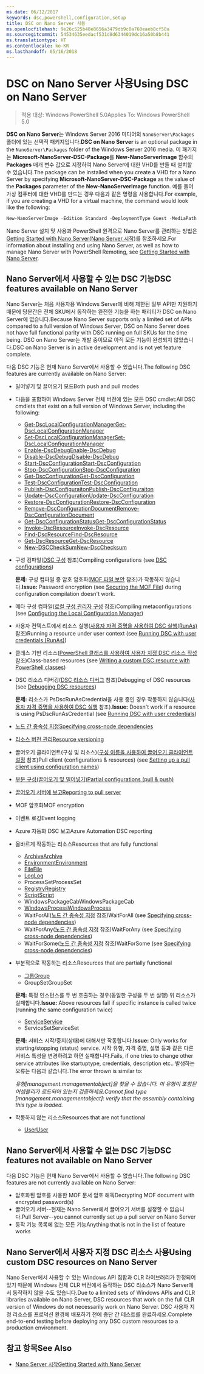```yaml
---
ms.date: 06/12/2017
keywords: dsc,powershell,configuration,setup
title: DSC on Nano Server 사용
ms.openlocfilehash: 9e26c525b48e8656a3479db9c0a760eaeb8cf58a
ms.sourcegitcommit: 54534635eedacf531d8d6344019dc16a50b8b441
ms.translationtype: HT
ms.contentlocale: ko-KR
ms.lasthandoff: 05/16/2018
---
```

# <a name="using-dsc-on-nano-server"></a><span data-ttu-id="4c2c9-103">DSC on Nano Server 사용</span><span class="sxs-lookup"><span data-stu-id="4c2c9-103">Using DSC on Nano Server</span></span>

> <span data-ttu-id="4c2c9-104">적용 대상: Windows PowerShell 5.0</span><span class="sxs-lookup"><span data-stu-id="4c2c9-104">Applies To: Windows PowerShell 5.0</span></span>

<span data-ttu-id="4c2c9-105">**DSC on Nano Server**는 Windows Server 2016 미디어의 `NanoServer\Packages` 폴더에 있는 선택적 패키지입니다.</span><span class="sxs-lookup"><span data-stu-id="4c2c9-105">**DSC on Nano Server** is an optional package in the `NanoServer\Packages` folder of the Windows Server 2016 media.</span></span> <span data-ttu-id="4c2c9-106">이 패키지는 **Microsoft-NanoServer-DSC-Package**를 **New-NanoServerImage** 함수의 **Packages** 매개 변수 값으로 지정하여 Nano Server에 대한 VHD를 만들 때 설치할 수 있습니다.</span><span class="sxs-lookup"><span data-stu-id="4c2c9-106">The package can be installed when you create a VHD for a Nano Server by specifying **Microsoft-NanoServer-DSC-Package** as the value of the **Packages** parameter of the **New-NanoServerImage** function.</span></span> <span data-ttu-id="4c2c9-107">예를 들어 가상 컴퓨터에 대한 VHD를 만드는 경우 다음과 같은 명령을 사용합니다.</span><span class="sxs-lookup"><span data-stu-id="4c2c9-107">For example, if you are creating a VHD for a virtual machine, the command would look like the following:</span></span>

```powershell
New-NanoServerImage -Edition Standard -DeploymentType Guest -MediaPath f:\ -BasePath .\Base -TargetPath .\Nano1\Nano.vhd -ComputerName Nano1 -Packages Microsoft-NanoServer-DSC-Package
```

<span data-ttu-id="4c2c9-108">Nano Server 설치 및 사용과 PowerShell 원격으로 Nano Server를 관리하는 방법은 [Getting Started with Nano Server(Nano Server 시작)](https://technet.microsoft.com/library/mt126167.aspx)를 참조하세요.</span><span class="sxs-lookup"><span data-stu-id="4c2c9-108">For information about installing and using Nano Server, as well as how to manage Nano Server with PowerShell Remoting, see [Getting Started with Nano Server](https://technet.microsoft.com/library/mt126167.aspx).</span></span>


## <a name="dsc-features-available-on-nano-server"></a><span data-ttu-id="4c2c9-109">Nano Server에서 사용할 수 있는 DSC 기능</span><span class="sxs-lookup"><span data-stu-id="4c2c9-109">DSC features available on Nano Server</span></span>

 <span data-ttu-id="4c2c9-110">Nano Server는 처음 사용자용 Windows Server에 비해 제한된 일부 API만 지원하기 때문에 당분간은 전체 SKU에서 동작하는 완전한 기능을 하는 패리티가 DSC on Nano Server에 없습니다.</span><span class="sxs-lookup"><span data-stu-id="4c2c9-110">Because Nano Server supports only a limited set of APIs compared to a full version of Windows Server, DSC on Nano Server does not have full functional parity with DSC running on full SKUs for the time being.</span></span> <span data-ttu-id="4c2c9-111">DSC on Nano Server는 개발 중이므로 아직 모든 기능이 완성되지 않았습니다.</span><span class="sxs-lookup"><span data-stu-id="4c2c9-111">DSC on Nano Server is in active development and is not yet feature complete.</span></span>

 <span data-ttu-id="4c2c9-112">다음 DSC 기능은 현재 Nano Server에서 사용할 수 있습니다.</span><span class="sxs-lookup"><span data-stu-id="4c2c9-112">The following DSC features are currently available on Nano Server:</span></span>


* <span data-ttu-id="4c2c9-113">밀어넣기 및 끌어오기 모드</span><span class="sxs-lookup"><span data-stu-id="4c2c9-113">Both push and pull modes</span></span>

* <span data-ttu-id="4c2c9-114">다음을 포함하여 Windows Server 전체 버전에 있는 모든 DSC cmdlet:</span><span class="sxs-lookup"><span data-stu-id="4c2c9-114">All DSC cmdlets that exist on a full version of Windows Server, including the following:</span></span>
  * [<span data-ttu-id="4c2c9-115">Get-DscLocalConfigurationManager</span><span class="sxs-lookup"><span data-stu-id="4c2c9-115">Get-DscLocalConfigurationManager</span></span>](https://technet.microsoft.com/library/dn407378.aspx)
  * [<span data-ttu-id="4c2c9-116">Set-DscLocalConfigurationManager</span><span class="sxs-lookup"><span data-stu-id="4c2c9-116">Set-DscLocalConfigurationManager</span></span>](https://technet.microsoft.com/library/dn521621.aspx)
  * [<span data-ttu-id="4c2c9-117">Enable-DscDebug</span><span class="sxs-lookup"><span data-stu-id="4c2c9-117">Enable-DscDebug</span></span>](https://technet.microsoft.com/en-us/library/mt517870.aspx)
  * [<span data-ttu-id="4c2c9-118">Disable-DscDebug</span><span class="sxs-lookup"><span data-stu-id="4c2c9-118">Disable-DscDebug</span></span>](https://technet.microsoft.com/en-us/library/mt517872.aspx)
  * [<span data-ttu-id="4c2c9-119">Start-DscConfiguration</span><span class="sxs-lookup"><span data-stu-id="4c2c9-119">Start-DscConfiguration</span></span>](https://technet.microsoft.com/en-us/library/dn521623.aspx)
  * [<span data-ttu-id="4c2c9-120">Stop-DscConfiguration</span><span class="sxs-lookup"><span data-stu-id="4c2c9-120">Stop-DscConfiguration</span></span>](https://technet.microsoft.com/en-us/library/mt143542.aspx)
  * [<span data-ttu-id="4c2c9-121">Get-DscConfiguration</span><span class="sxs-lookup"><span data-stu-id="4c2c9-121">Get-DscConfiguration</span></span>](https://technet.microsoft.com/en-us/library/dn407379.aspx)
  * [<span data-ttu-id="4c2c9-122">Test-DscConfiguration</span><span class="sxs-lookup"><span data-stu-id="4c2c9-122">Test-DscConfiguration</span></span>](https://technet.microsoft.com/en-us/library/dn407382.aspx)
  * [<span data-ttu-id="4c2c9-123">Publish-DscConfiguraiton</span><span class="sxs-lookup"><span data-stu-id="4c2c9-123">Publish-DscConfiguraiton</span></span>](https://technet.microsoft.com/en-us/library/mt517875.aspx)
  * [<span data-ttu-id="4c2c9-124">Update-DscConfiguration</span><span class="sxs-lookup"><span data-stu-id="4c2c9-124">Update-DscConfiguration</span></span>](https://technet.microsoft.com/en-us/library/mt143541.aspx)
  * [<span data-ttu-id="4c2c9-125">Restore-DscConfiguration</span><span class="sxs-lookup"><span data-stu-id="4c2c9-125">Restore-DscConfiguration</span></span>](https://technet.microsoft.com/en-us/library/dn407383.aspx)
  * [<span data-ttu-id="4c2c9-126">Remove-DscConfigurationDocument</span><span class="sxs-lookup"><span data-stu-id="4c2c9-126">Remove-DscConfigurationDocument</span></span>](https://technet.microsoft.com/en-us/library/mt143544.aspx)
  * [<span data-ttu-id="4c2c9-127">Get-DscConfigurationStatus</span><span class="sxs-lookup"><span data-stu-id="4c2c9-127">Get-DscConfigurationStatus</span></span>](https://technet.microsoft.com/en-us/library/mt517868.aspx)
  * [<span data-ttu-id="4c2c9-128">Invoke-DscResource</span><span class="sxs-lookup"><span data-stu-id="4c2c9-128">Invoke-DscResource</span></span>](https://technet.microsoft.com/en-us/library/mt517869.aspx)
  * [<span data-ttu-id="4c2c9-129">Find-DscResource</span><span class="sxs-lookup"><span data-stu-id="4c2c9-129">Find-DscResource</span></span>](https://technet.microsoft.com/en-us/library/mt517874.aspx)
  * [<span data-ttu-id="4c2c9-130">Get-DscResource</span><span class="sxs-lookup"><span data-stu-id="4c2c9-130">Get-DscResource</span></span>](https://technet.microsoft.com/en-us/library/dn521625.aspx)
  * [<span data-ttu-id="4c2c9-131">New-DSCCheckSum</span><span class="sxs-lookup"><span data-stu-id="4c2c9-131">New-DscChecksum</span></span>](https://technet.microsoft.com/en-us/library/dn521622.aspx)

* <span data-ttu-id="4c2c9-132">구성 컴파일([DSC 구성](configurations.md) 참조)</span><span class="sxs-lookup"><span data-stu-id="4c2c9-132">Compiling configurations (see [DSC configurations](configurations.md))</span></span>

  <span data-ttu-id="4c2c9-133">**문제:** 구성 컴파일 중 암호 암호화([MOF 파일 보안](securemof.md) 참조)가 작동하지 않습니다.</span><span class="sxs-lookup"><span data-stu-id="4c2c9-133">**Issue:** Password encryption (see [Securing the MOF File](securemof.md)) during configuration compilation doesn't work.</span></span>

* <span data-ttu-id="4c2c9-134">메타 구성 컴파일([로컬 구성 관리자 구성](metaConfig.md) 참조)</span><span class="sxs-lookup"><span data-stu-id="4c2c9-134">Compiling metaconfigurations (see [Configuring the Local Configuration Manager](metaConfig.md))</span></span>

* <span data-ttu-id="4c2c9-135">사용자 컨텍스트에서 리소스 실행([사용자 자격 증명을 사용하여 DSC 실행(RunAs)](runAsUser.md) 참조)</span><span class="sxs-lookup"><span data-stu-id="4c2c9-135">Running a resource under user context (see [Running DSC with user credentials (RunAs)](runAsUser.md))</span></span>

* <span data-ttu-id="4c2c9-136">클래스 기반 리소스([PowerShell 클래스를 사용하여 사용자 지정 DSC 리소스 작성](authoringResourceClass.md) 참조)</span><span class="sxs-lookup"><span data-stu-id="4c2c9-136">Class-based resources (see [Writing a custom DSC resource with PowerShell classes](authoringResourceClass.md))</span></span>

* <span data-ttu-id="4c2c9-137">DSC 리소스 디버깅([DSC 리소스 디버그](debugresource.md) 참조)</span><span class="sxs-lookup"><span data-stu-id="4c2c9-137">Debugging of DSC resources (see [Debugging DSC resources](debugresource.md))</span></span>

  <span data-ttu-id="4c2c9-138">**문제:** 리소스가 PsDscRunAsCredential을 사용 중인 경우 작동하지 않습니다([사용자 자격 증명을 사용하여 DSC 실행](runAsUser.md) 참조).</span><span class="sxs-lookup"><span data-stu-id="4c2c9-138">**Issue:** Doesn't work if a resource is using PsDscRunAsCredential (see [Running DSC with user credentials](runAsUser.md))</span></span>

* [<span data-ttu-id="4c2c9-139">노드 간 종속성 지정</span><span class="sxs-lookup"><span data-stu-id="4c2c9-139">Specifying cross-node dependencies</span></span>](crossNodeDependencies.md)

* [<span data-ttu-id="4c2c9-140">리소스 버전 관리</span><span class="sxs-lookup"><span data-stu-id="4c2c9-140">Resource versioning</span></span>](sxsResource.md)

* <span data-ttu-id="4c2c9-141">끌어오기 클라이언트(구성 및 리소스)([구성 이름을 사용하여 끌어오기 클라이언트 설정](pullClientConfigNames.md) 참조)</span><span class="sxs-lookup"><span data-stu-id="4c2c9-141">Pull client (configurations & resources) (see [Setting up a pull client using configuration names](pullClientConfigNames.md))</span></span>

* [<span data-ttu-id="4c2c9-142">부분 구성(끌어오기 및 밀어넣기)</span><span class="sxs-lookup"><span data-stu-id="4c2c9-142">Partial configurations (pull & push)</span></span>](partialConfigs.md)

* [<span data-ttu-id="4c2c9-143">끌어오기 서버에 보고</span><span class="sxs-lookup"><span data-stu-id="4c2c9-143">Reporting to pull server</span></span>](reportServer.md)

* <span data-ttu-id="4c2c9-144">MOF 암호화</span><span class="sxs-lookup"><span data-stu-id="4c2c9-144">MOF encryption</span></span>

* <span data-ttu-id="4c2c9-145">이벤트 로깅</span><span class="sxs-lookup"><span data-stu-id="4c2c9-145">Event logging</span></span>

* <span data-ttu-id="4c2c9-146">Azure 자동화 DSC 보고</span><span class="sxs-lookup"><span data-stu-id="4c2c9-146">Azure Automation DSC reporting</span></span>

* <span data-ttu-id="4c2c9-147">올바르게 작동하는 리소스</span><span class="sxs-lookup"><span data-stu-id="4c2c9-147">Resources that are fully functional</span></span>
  * [<span data-ttu-id="4c2c9-148">Archive</span><span class="sxs-lookup"><span data-stu-id="4c2c9-148">Archive</span></span>](archiveResource.md)
  * [<span data-ttu-id="4c2c9-149">Environment</span><span class="sxs-lookup"><span data-stu-id="4c2c9-149">Environment</span></span>](environmentResource.md)
  * [<span data-ttu-id="4c2c9-150">File</span><span class="sxs-lookup"><span data-stu-id="4c2c9-150">File</span></span>](fileResource.md)
  * [<span data-ttu-id="4c2c9-151">Log</span><span class="sxs-lookup"><span data-stu-id="4c2c9-151">Log</span></span>](logResource.md)
  * <span data-ttu-id="4c2c9-152">ProcessSet</span><span class="sxs-lookup"><span data-stu-id="4c2c9-152">ProcessSet</span></span>
  * [<span data-ttu-id="4c2c9-153">Registry</span><span class="sxs-lookup"><span data-stu-id="4c2c9-153">Registry</span></span>](registryResource.md)
  * [<span data-ttu-id="4c2c9-154">Script</span><span class="sxs-lookup"><span data-stu-id="4c2c9-154">Script</span></span>](scriptResource.md)
  * <span data-ttu-id="4c2c9-155">WindowsPackageCab</span><span class="sxs-lookup"><span data-stu-id="4c2c9-155">WindowsPackageCab</span></span>
  * [<span data-ttu-id="4c2c9-156">WindowsProcess</span><span class="sxs-lookup"><span data-stu-id="4c2c9-156">WindowsProcess</span></span>](windowsProcessResource.md)
  * <span data-ttu-id="4c2c9-157">WaitForAll([노드 간 종속성 지정](crossNodeDependencies.md) 참조)</span><span class="sxs-lookup"><span data-stu-id="4c2c9-157">WaitForAll (see [Specifying cross-node dependencies](crossNodeDependencies.md))</span></span>
  * <span data-ttu-id="4c2c9-158">WaitForAny([노드 간 종속성 지정](crossNodeDependencies.md) 참조)</span><span class="sxs-lookup"><span data-stu-id="4c2c9-158">WaitForAny (see [Specifying cross-node dependencies](crossNodeDependencies.md))</span></span>
  * <span data-ttu-id="4c2c9-159">WaitForSome([노드 간 종속성 지정](crossNodeDependencies.md) 참조)</span><span class="sxs-lookup"><span data-stu-id="4c2c9-159">WaitForSome (see [Specifying cross-node dependencies](crossNodeDependencies.md))</span></span>

* <span data-ttu-id="4c2c9-160">부분적으로 작동하는 리소스</span><span class="sxs-lookup"><span data-stu-id="4c2c9-160">Resources that are partially functional</span></span>
  * [<span data-ttu-id="4c2c9-161">그룹</span><span class="sxs-lookup"><span data-stu-id="4c2c9-161">Group</span></span>](groupResource.md)
  * <span data-ttu-id="4c2c9-162">GroupSet</span><span class="sxs-lookup"><span data-stu-id="4c2c9-162">GroupSet</span></span>

  <span data-ttu-id="4c2c9-163">**문제:** 특정 인스턴스를 두 번 호출하는 경우(동일한 구성을 두 번 실행) 위 리소스가 실패합니다.</span><span class="sxs-lookup"><span data-stu-id="4c2c9-163">**Issue:** Above resources fail if specific instance is called twice (running the same configuration twice)</span></span>

  * [<span data-ttu-id="4c2c9-164">Service</span><span class="sxs-lookup"><span data-stu-id="4c2c9-164">Service</span></span>](serviceResource.md)
  * <span data-ttu-id="4c2c9-165">ServiceSet</span><span class="sxs-lookup"><span data-stu-id="4c2c9-165">ServiceSet</span></span>

  <span data-ttu-id="4c2c9-166">**문제:** 서비스 시작/중지(상태)에 대해서만 작동합니다.</span><span class="sxs-lookup"><span data-stu-id="4c2c9-166">**Issue:** Only works for starting/stopping (status) service.</span></span> <span data-ttu-id="4c2c9-167">시작 유형, 자격 증명, 설명 등과 같은 다른 서비스 특성을 변경하려고 하면 실패합니다.</span><span class="sxs-lookup"><span data-stu-id="4c2c9-167">Fails, if one tries to change other service attributes like startuptype, credentials, description etc..</span></span> <span data-ttu-id="4c2c9-168">발생하는 오류는 다음과 같습니다.</span><span class="sxs-lookup"><span data-stu-id="4c2c9-168">The error thrown is similar to:</span></span>

  <span data-ttu-id="4c2c9-169">*유형[management.managementobject]을 찾을 수 없습니다. 이 유형이 포함된 어셈블리가 로드되어 있는지 검증하세요.*</span><span class="sxs-lookup"><span data-stu-id="4c2c9-169">*Cannot find type [management.managementobject]: verify that the assembly containing this type is loaded.*</span></span>

* <span data-ttu-id="4c2c9-170">작동하지 않는 리소스</span><span class="sxs-lookup"><span data-stu-id="4c2c9-170">Resources that are not functional</span></span>
  * [<span data-ttu-id="4c2c9-171">User</span><span class="sxs-lookup"><span data-stu-id="4c2c9-171">User</span></span>](userResource.md)


## <a name="dsc-features-not-available-on-nano-server"></a><span data-ttu-id="4c2c9-172">Nano Server에서 사용할 수 없는 DSC 기능</span><span class="sxs-lookup"><span data-stu-id="4c2c9-172">DSC features not available on Nano Server</span></span>

<span data-ttu-id="4c2c9-173">다음 DSC 기능은 현재 Nano Server에서 사용할 수 없습니다.</span><span class="sxs-lookup"><span data-stu-id="4c2c9-173">The following DSC features are not currently available on Nano Server:</span></span>

* <span data-ttu-id="4c2c9-174">암호화된 암호를 사용한 MOF 문서 암호 해독</span><span class="sxs-lookup"><span data-stu-id="4c2c9-174">Decrypting MOF document with encrypted password(s)</span></span>
* <span data-ttu-id="4c2c9-175">끌어오기 서버--현재는 Nano Server에서 끌어오기 서버를 설정할 수 없습니다.</span><span class="sxs-lookup"><span data-stu-id="4c2c9-175">Pull Server--you cannot currently set up a pull server on Nano Server</span></span>
* <span data-ttu-id="4c2c9-176">동작 기능 목록에 없는 모든 기능</span><span class="sxs-lookup"><span data-stu-id="4c2c9-176">Anything that is not in the list of feature works</span></span>

## <a name="using-custom-dsc-resources-on-nano-server"></a><span data-ttu-id="4c2c9-177">Nano Server에서 사용자 지정 DSC 리소스 사용</span><span class="sxs-lookup"><span data-stu-id="4c2c9-177">Using custom DSC resources on Nano Server</span></span>

<span data-ttu-id="4c2c9-178">Nano Server에서 사용할 수 있는 Windows API 집합과 CLR 라이브러리가 한정되어 있기 때문에 Windows 전체 CLR 버전에서 동작하는 DSC 리소스가 Nano Server에서 동작하지 않을 수도 있습니다.</span><span class="sxs-lookup"><span data-stu-id="4c2c9-178">Due to a limited sets of Windows APIs and CLR libraries available on Nano Server, DSC resources that work on the full CLR version of Windows do not necessarily work on Nano Server.</span></span>
<span data-ttu-id="4c2c9-179">DSC 사용자 지정 리소스를 프로덕션 환경에 배포하기 전에 종단 간 테스트를 완료하세요.</span><span class="sxs-lookup"><span data-stu-id="4c2c9-179">Complete end-to-end testing before deploying any DSC custom resources to a production environment.</span></span>

## <a name="see-also"></a><span data-ttu-id="4c2c9-180">참고 항목</span><span class="sxs-lookup"><span data-stu-id="4c2c9-180">See Also</span></span>
- [<span data-ttu-id="4c2c9-181">Nano Server 시작</span><span class="sxs-lookup"><span data-stu-id="4c2c9-181">Getting Started with Nano Server</span></span>](https://technet.microsoft.com/library/mt126167.aspx)